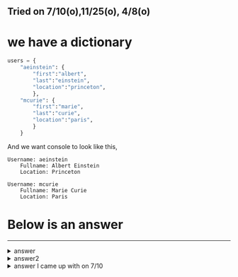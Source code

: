 Tried on 7/10(o),11/25(o), 4/8(o)
---

# we have a dictionary
```py
users = {
    "aeinstein": {
        "first":"albert",
        "last":"einstein",
        "location":"princeton",
        },
    "mcurie": {
        "first":"marie",
        "last":"curie",
        "location":"paris",
        }
    }
```
And we want console to look like this,

```
Username: aeinstein
	Fullname: Albert Einstein
	Location: Princeton

Username: mcurie
	Fullname: Marie Curie
	Location: Paris
```

# Below is an answer
---
<details>
  <summary>answer</summary>
	
```py
for x,y in users.items():

   
    thirdkey = list(users[x])[2]
    firstname = list(users[x].values())[0]
    lastname = list(users[x].values())[1]

    print(f"\nUsername: {x}")
    print(f"\t{'fullname'.title()}: {firstname.title()} {lastname.title()}")
    print(f"\t{thirdkey.title()}: {list(users[x].values())[2].title()}")
```
</details>
<details>
  <summary>answer2</summary>
	
  ```py

  for x,y in users.items():
      print(f"Username : {x}")
      print(f"\tFullname : {y['first'].title()} {y['last'].title()}")
      print(f"\tLocation : {y['location'].title()}")
  ```
</details>

<details>
  <summary>answer I came up with on 7/10</summary>
  
  ```py
  for key in users:
      print(f"Username: {key}")
      #print(users[key])
      fullname = users[key]["first"].title() + " " + users[key]["last"].title()
      location = users[key]["location"].title()
      print(f"\tFullname: {fullname}")
      print(f"\tLocation : {location}")
  ```
</details>
